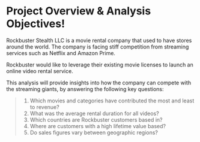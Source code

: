 # **Project Overview & Analysis Objectives!**  
Rockbuster Stealth LLC is a movie rental company that used to have stores around the world. The company is facing stiff competition from streaming services such as Netflix and Amazon Prime.

Rockbuster would like to leverage their existing movie licenses to launch an online video rental service.

This analysis will provide insights into how the company can compete with the  streaming giants, by answering the following key questions:  
>1. Which movies and categories have contributed the most and least to revenue?
>2. What was the average rental duration for all videos?
>3. Which countries are Rockbuster customers based in?
>4. Where are customers with a high lifetime value based?
>5. Do sales figures vary between geographic regions?


